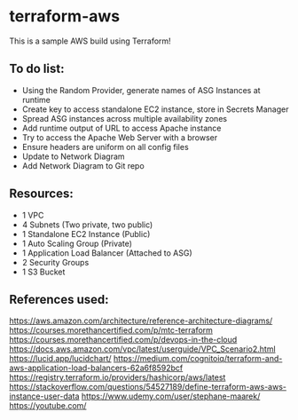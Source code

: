 # terraform-aws
This is a sample AWS build using Terraform!

## To do list:
- Using the Random Provider, generate names of ASG Instances at runtime
- Create key to access standalone EC2 instance, store in Secrets Manager
- Spread ASG instances across multiple availability zones
- Add runtime output of URL to access Apache instance
- Try to access the Apache Web Server with a browser
- Ensure headers are uniform on all config files
- Update to Network Diagram
- Add Network Diagram to Git repo

## Resources:
- 1 VPC
- 4 Subnets (Two private, two public)
- 1 Standalone EC2 Instance (Public)
- 1 Auto Scaling Group (Private)
- 1 Application Load Balancer (Attached to ASG)
- 2 Security Groups
- 1 S3 Bucket

## References used:
https://aws.amazon.com/architecture/reference-architecture-diagrams/
https://courses.morethancertified.com/p/mtc-terraform
https://courses.morethancertified.com/p/devops-in-the-cloud
https://docs.aws.amazon.com/vpc/latest/userguide/VPC_Scenario2.html
https://lucid.app/lucidchart/
https://medium.com/cognitoiq/terraform-and-aws-application-load-balancers-62a6f8592bcf
https://registry.terraform.io/providers/hashicorp/aws/latest
https://stackoverflow.com/questions/54527189/define-terraform-aws-aws-instance-user-data
https://www.udemy.com/user/stephane-maarek/
https://youtube.com/